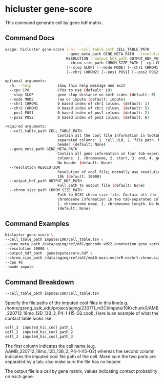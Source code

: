 # hicluster gene-score
This command generate cell by gene hdf matrix.

## Command Docs
```bash
usage: hicluster gene-score [-h] --cell_table_path CELL_TABLE_PATH
                            --gene_meta_path GENE_META_PATH --resolution
                            RESOLUTION --output_hdf_path OUTPUT_HDF_PATH
                            --chrom_size_path CHROM_SIZE_PATH [--cpu CPU]
                            [--slop SLOP] [--mode MODE] [--chr1 CHROM1]
                            [--chr2 CHROM2] [--pos1 POS1] [--pos2 POS2]

optional arguments:
  -h, --help            show this help message and exit
  --cpu CPU             CPUs to use (default: 10)
  --slop SLOP           gene slop distance on both sides (default: 0)
  --mode MODE           raw or impute (default: impute)
  --chr1 CHROM1         0 based index of chr1 column. (default: 1)
  --chr2 CHROM2         0 based index of chr2 column. (default: 5)
  --pos1 POS1           0 based index of pos1 column. (default: 2)
  --pos2 POS2           0 based index of pos2 column. (default: 6)

required arguments:
  --cell_table_path CELL_TABLE_PATH
                        Contain all the cool file information in twotab-
                        separated columns: 1. cell_uid, 2. file_path. No
                        header (default: None)
  --gene_meta_path GENE_META_PATH
                        Contain all gene information in four tab-seperated
                        columns: 1. chromosome, 2. start, 3. end, 4. gene_id.
                        No header (default: None)
  --resolution RESOLUTION
                        Resolution of cool file; normally use resolution at
                        10k (default: 10000)
  --output_hdf_path OUTPUT_HDF_PATH
                        Full path to output file (default: None)
  --chrom_size_path CHROM_SIZE_PATH
                        Path to UCSC chrom size file. Contain all the
                        chromosome information in two tab-separated columns:
                        1. chromosome name, 2. chromosome length. No header
                        (default: None)

```

## Command Examples
```bash
hicluster gene-score \
--cell_table_path impute/10K/cell_table.tsv \
--gene_meta_path /data/aging/ref/m3C/gencode.vM22.annotation.gene.sorted.bed.gz \
--resolution 10000 \
--output_hdf_path  geneimputescore.hdf \
--chrom_size_path /data/aging/ref/m3C/mm10.main.nochrM.nochrY.chrom.sizes \
--cpu 48 
--mode impute
```

## Command Breakdown
```bash
--cell_table_path impute/10K/cell_table.tsv
```
Specify the file paths of the imputed cool files in this line(e.g. /home/qzeng_salk_edu/project/aging/230711_m3C/impute/10K/chunk0/AMB_220712_18mo_12D_13B_2_P4-1-I15-G2.cool). Here is an example of what the contact table looks like:

```bash
cell_1  imputed_hic_cool_path_1
cell_2  imputed_hic_cool_path_2
cell_3  imputed_hic_cool_path_3
```
The first column indicates the cell name (e.g. AAMB_220712_18mo_12D_13B_2_P4-1-I15-G2) whereas the second column indicates the imputed cool file path of the cell. Make sure the two parts are separated by a tab; also make sure the file has no header.

The output file is a cell by gene matrix, values indicating contact probability on each gene.
